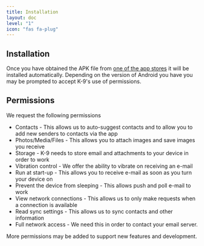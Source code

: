 ```yaml
---
title: Installation
layout: doc
level: "1"
icon: "fas fa-plug"
---
```


## Installation

Once you have obtained the APK file from <a href="../download">one of the app stores</a> it will be installed 
automatically. Depending on the version of Android you have you may be prompted to accept K-9's use of permissions.

## Permissions

We request the following permissions

* Contacts - This allows us to auto-suggest contacts and to allow you to add new senders to contacts via the app
* Photos/Media/Files - This allows you to attach images and save images you receive
* Storage - K-9 needs to store email and attachments to your device in order to work
* Vibration control - We offer the ability to vibrate on receiving an e-mail
* Run at start-up - This allows you to receive e-mail as soon as you turn your device on
* Prevent the device from sleeping - This allows push and poll e-mail to work
* View network connections - This allows us to only make requests when a connection is available
* Read sync settings - This allows us to sync contacts and other information
* Full network access - We need this in order to contact your email server.

More permissions may be added to support new features and development.
